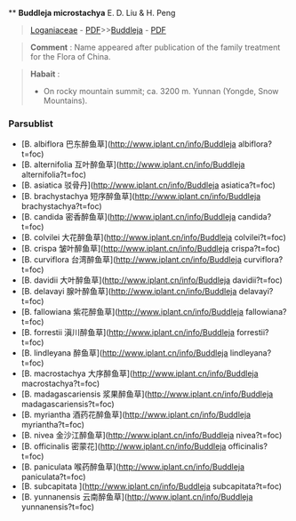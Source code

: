 ** **Buddleja microstachya** E. D. Liu & H. Peng

> [Loganiaceae](http://www.iplant.cn/info/Loganiaceae?t=foc) - [PDF](http://www.iplant.cn/foc/pdf/Loganiaceae.pdf)>>[Buddleja](http://www.iplant.cn/info/Buddleja?t=foc) - [PDF](http://www.iplant.cn/foc/pdf/Buddleja.pdf)


> **Comment** : 
> Name appeared after publication of the family treatment for the Flora of China.


> **Habait** : 
>* On rocky mountain summit; ca. 3200 m. Yunnan (Yongde, Snow Mountains).



### Parsublist

* [B.  albiflora  巴东醉鱼草](http://www.iplant.cn/info/Buddleja albiflora?t=foc)
* [B.  alternifolia  互叶醉鱼草](http://www.iplant.cn/info/Buddleja alternifolia?t=foc)
* [B.  asiatica  驳骨丹](http://www.iplant.cn/info/Buddleja asiatica?t=foc)
* [B.  brachystachya  短序醉鱼草](http://www.iplant.cn/info/Buddleja brachystachya?t=foc)
* [B.  candida  密香醉鱼草](http://www.iplant.cn/info/Buddleja candida?t=foc)
* [B.  colvilei  大花醉鱼草](http://www.iplant.cn/info/Buddleja colvilei?t=foc)
* [B.  crispa  皱叶醉鱼草](http://www.iplant.cn/info/Buddleja crispa?t=foc)
* [B.  curviflora  台湾醉鱼草](http://www.iplant.cn/info/Buddleja curviflora?t=foc)
* [B.  davidii  大叶醉鱼草](http://www.iplant.cn/info/Buddleja davidii?t=foc)
* [B.  delavayi  腺叶醉鱼草](http://www.iplant.cn/info/Buddleja delavayi?t=foc)
* [B.  fallowiana  紫花醉鱼草](http://www.iplant.cn/info/Buddleja fallowiana?t=foc)
* [B.  forrestii  滇川醉鱼草](http://www.iplant.cn/info/Buddleja forrestii?t=foc)
* [B.  lindleyana  醉鱼草](http://www.iplant.cn/info/Buddleja lindleyana?t=foc)
* [B.  macrostachya  大序醉鱼草](http://www.iplant.cn/info/Buddleja macrostachya?t=foc)
* [B.  madagascariensis  浆果醉鱼草](http://www.iplant.cn/info/Buddleja madagascariensis?t=foc)
* [B.  myriantha  酒药花醉鱼草](http://www.iplant.cn/info/Buddleja myriantha?t=foc)
* [B.  nivea  金沙江醉鱼草](http://www.iplant.cn/info/Buddleja nivea?t=foc)
* [B.  officinalis  密蒙花](http://www.iplant.cn/info/Buddleja officinalis?t=foc)
* [B.  paniculata  喉药醉鱼草](http://www.iplant.cn/info/Buddleja paniculata?t=foc)
* [B.  subcapitata  ](http://www.iplant.cn/info/Buddleja subcapitata?t=foc)
* [B.  yunnanensis  云南醉鱼草](http://www.iplant.cn/info/Buddleja yunnanensis?t=foc)
